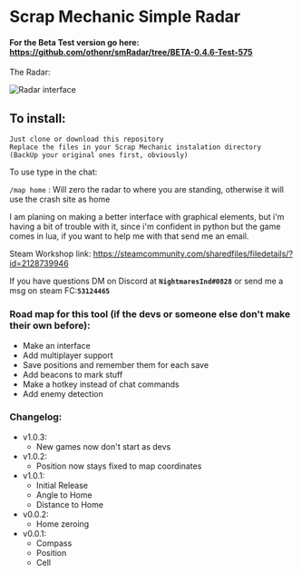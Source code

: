 # Scrap Mechanic Simple Radar

#### For the Beta Test version go here: https://github.com/othonr/smRadar/tree/BETA-0.4.6-Test-575

The Radar:

![Radar interface](/GitHubStuff/sm_02.jpg)

## To install: 
```
Just clone or download this repository
Replace the files in your Scrap Mechanic instalation directory
(BackUp your original ones first, obviously)
```

To use type in the chat:

`/map home` : Will zero the radar to where you are standing, otherwise it will use the crash site as home

I am planing on making a better interface with graphical elements, but i'm having a bit of trouble with it, since i'm confident in python but the game comes in lua, if you want to help me with that send me an email.

Steam Workshop link: https://steamcommunity.com/sharedfiles/filedetails/?id=2128739946

If you have questions DM on Discord at **`NightmaresInd#0828`** or send me a msg on steam FC:**`53124465`**

### Road map for this tool (if the devs or someone else don't make their own before):
- Make an interface
- Add multiplayer support
- Save positions and remember them for each save
- Add beacons to mark stuff
- Make a hotkey instead of chat commands
- Add enemy detection

### Changelog:
- v1.0.3:
  - New games now don't start as devs
- v1.0.2:
  - Position now stays fixed to map coordinates
- v1.0.1:
  - Initial Release
  - Angle to Home
  - Distance to Home
- v0.0.2:
  - Home zeroing
- v0.0.1:
  - Compass
  - Position
  - Cell
